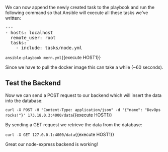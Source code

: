 We can now append the newly created task to the playbook and run the following command so that Ansible will execute all these tasks we've written:

<pre class="file" data-filename="mern.yml" data-target="replace">---
- hosts: localhost
  remote_user: root
  tasks:
    - include: tasks/node.yml
</pre>

`ansible-playbook mern.yml`{{execute HOST1}}

Since we have to pull the docker image this can take a while (~60 seconds).

## Test the Backend

Now we can send a POST request to our backend which will insert the data into the database:

`curl -X POST -H "Content-Type: application/json" -d '{"name": "DevOps rocks!"}' 173.18.0.3:4000/data`{{execute HOST1}}

By sending a GET request we retrieve the data from the database:

`curl -X GET 127.0.0.1:4000/data`{{execute HOST1}}

Great our node-express backend is working!

